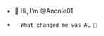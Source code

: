 - 👋 Hi, I’m @Anonie01
-       What changed me was AL 🌌

<!---
Anonie01/Anonie01 is a ✨ special ✨ repository because its `README.md` (this file) appears on your GitHub profile.
You can click the Preview link to take a look at your changes.
--->
